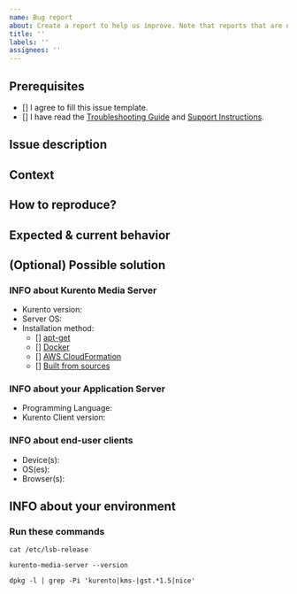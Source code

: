 ```yaml
---
name: Bug report
about: Create a report to help us improve. Note that reports that are not bugs will generally not be accepted.
title: ''
labels: ''
assignees: ''
---
```


<!--
Thank you for using Kurento! If you are here it means you found a problem...
Please provide enough information so that others can review your report.
-->


## Prerequisites

<!--
Fill with an 'X' in all the boxes that apply.
If you're unsure about any of these, don't hesitate to ask. We're here to help!
-->
* [] I agree to fill this issue template.
* [] I have read the [Troubleshooting Guide] and [Support Instructions].

[Troubleshooting Guide]: https://doc-kurento.readthedocs.io/en/latest/user/troubleshooting.html
[Support Instructions]: https://github.com/Kurento/.github/blob/master/SUPPORT.md



## Issue description

<!--
A clear and concise description of what the bug is. If you paste code or logs,
put it inside ```triple backquotes``` to preserve the formatting.
-->


## Context

<!--
How has this issue affected you? What are you trying to accomplish?
Providing context helps us come up with a solution.
-->


## How to reproduce?

<!--
Explain the exact steps that other developer should follow in order to
reproduce the same issue.

For example:
1. Create this pipeline: "..."
2. Use these settings: "..."
3. Click "Start"
4. See error
-->


## Expected & current behavior

<!-- Tell us what should happen, and what happens instead. -->


## (Optional) Possible solution

<!--
Not obligatory, but suggest a fix/reason for the bug,
or ideas on how to implement the solution.
-->


### INFO about Kurento Media Server

* Kurento version:  <!-- E.g. 6.12.0, nightly -->
* Server OS:          <!-- E.g. Ubuntu 16.04 (Xenial), 18.04 (Bionic), etc. -->
* Installation method:
    <!-- Fill with an 'X' in all the boxes that apply. -->
  - [] [apt-get]
  - [] [Docker]
  - [] [AWS CloudFormation]
  - [] [Built from sources]

[apt-get]: https://doc-kurento.readthedocs.io/en/latest/user/installation.html#installation-local
[Docker]: https://doc-kurento.readthedocs.io/en/latest/user/installation.html#installation-docker
[AWS CloudFormation]: https://doc-kurento.readthedocs.io/en/latest/user/installation.html#installation-aws
[Built from sources]: https://doc-kurento.readthedocs.io/en/latest/dev/dev_guide.html#dev-sources


### INFO about your Application Server

* Programming Language:  <!-- E.g. Java, Node.js, browser JavaScript, etc. -->
* Kurento Client version:     <!-- E.g. 6.12.0, nightly -->


### INFO about end-user clients

* Device(s):    <!-- E.g. PC, Mac, Android, iPhone, etc. -->
* OS(es):        <!-- E.g. Ubuntu 18.04, Windows 10, iOS 12, etc. -->
* Browser(s):  <!-- E.g. Firefox 74, Chrome 80, Safari 12.0, etc. -->


## INFO about your environment

<!--
Include as many relevant details about the environment where you experienced
the issue. Include things like:
* What Kurento Endpoints are used, and how are connected.
* If you are configuring STUN or TURN in Kurento and/or in the browsers.
* If the WebRTC streams are being relayed through your TURN servers.
* The network topology between servers / services / containers / etc.
* If there are any web proxies.

ANYTHING that you think might be relevant or useful.
-->


### Run these commands

<!--
Run these commands in your Kurento machine, and paste the output here.
Put the output inside ```triple backquotes``` to preserve the formatting.
-->

```
cat /etc/lsb-release
```

```
kurento-media-server --version
```

```
dpkg -l | grep -Pi 'kurento|kms-|gst.*1.5|nice'
```
